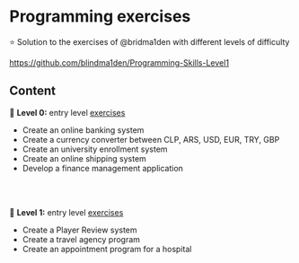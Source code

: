 # Programming exercises

⭐ Solution to the exercises of @bridma1den with different levels of difficulty

https://github.com/blindma1den/Programming-Skills-Level1

## Content

🍄 **Level 0:** entry level [exercises](https://github.com/blindma1den/Programming-Skills-Level0)
- Create an online banking system
- Create a currency converter between CLP, ARS, USD, EUR, TRY, GBP
- Create an university enrollment system 
- Create an online shipping system 
- Develop a finance management application
<br/>
<br/>

🍄 **Level 1:** entry level [exercises](https://github.com/blindma1den/Programming-Skills-Level1
)
- Create a Player Review system
- Create a travel agency program
- Create an appointment program for a hospital